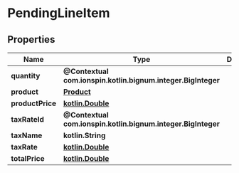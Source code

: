 
# PendingLineItem

## Properties
Name | Type | Description | Notes
------------ | ------------- | ------------- | -------------
**quantity** | **@Contextual com.ionspin.kotlin.bignum.integer.BigInteger** |  | 
**product** | [**Product**](Product.md) |  | 
**productPrice** | [**kotlin.Double**](kotlin.Double.md) |  | 
**taxRateId** | **@Contextual com.ionspin.kotlin.bignum.integer.BigInteger** |  | 
**taxName** | **kotlin.String** |  | 
**taxRate** | [**kotlin.Double**](kotlin.Double.md) |  | 
**totalPrice** | [**kotlin.Double**](kotlin.Double.md) |  |  [readonly]




